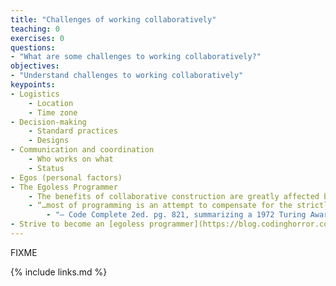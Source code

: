 ```yaml
---
title: "Challenges of working collaboratively"
teaching: 0
exercises: 0
questions:
- "What are some challenges to working collaboratively?"
objectives:
- "Understand challenges to working collaboratively"
keypoints:
- Logistics
    - Location
    - Time zone
- Decision-making
    - Standard practices
    - Designs
- Communication and coordination
    - Who works on what
    - Status
- Egos (personal factors)
- The Egoless Programmer
    - The benefits of collaborative construction are greatly affected by the egos, or humility, of the participants
    - “…most of programming is an attempt to compensate for the strictly limited size of our skulls.  The people who are best at programming are the people who realize how small their brains are.  They are humble.  The people who are worst at programming are the people who refuse to accept the fact that their brains aren’t equal to the task.  Their egos keep them from being great programmers.  The more you learn to compensate for your small brain\, the better a programmer you’ll be.  The more humble you are, the faster you’ll improve.”
        - "– Code Complete 2ed. pg. 821, summarizing a 1972 Turing Award lecture by Edsger Dijkstra"
- Strive to become an [egoless programmer](https://blog.codinghorror.com/the-ten-commandments-of-egoless-programming/)
---
```

FIXME

{% include links.md %}

